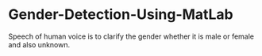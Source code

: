 # Gender-Detection-Using-MatLab
Speech of human voice is to clarify the gender whether it is male or female and also unknown.
